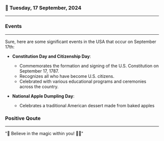 ### 📅 Tuesday, 17 September, 2024
------
### Events
------
Sure, here are some significant events in the USA that occur on September 17th:

- **Constitution Day and Citizenship Day**:
  - Commemorates the formation and signing of the U.S. Constitution on September 17, 1787.
  - Recognizes all who have become U.S. citizens.
  - Celebrated with various educational programs and ceremonies across the country.

- **National Apple Dumpling Day**:
  - Celebrates a traditional American dessert made from baked apples
### Positive Qoute
------
"🌟 Believe in the magic within you! 🌈✨"

